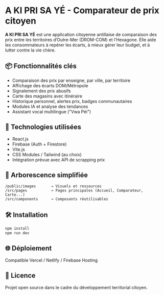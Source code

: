 # A KI PRI SA YÉ - Comparateur de prix citoyen

**A KI PRI SA YÉ** est une application citoyenne antillaise de comparaison des prix entre les territoires d’Outre-Mer (DROM-COM) et l’Hexagone. Elle aide les consommateurs à repérer les écarts, à mieux gérer leur budget, et à lutter contre la vie chère.

## 📦 Fonctionnalités clés
- Comparaison des prix par enseigne, par ville, par territoire
- Affichage des écarts DOM/Métropole
- Signalement des prix abusifs
- Carte des magasins avec itinéraire
- Historique personnel, alertes prix, badges communautaires
- Modules IA et analyse des tendances
- Assistant vocal multilingue ("Vwa Péi")

## 🚀 Technologies utilisées
- React.js
- Firebase (Auth + Firestore)
- Vite.js
- CSS Modules / Tailwind (au choix)
- Intégration prévue avec API de scrapping prix

## 📂 Arborescence simplifiée
```
/public/images       → Visuels et ressources
/src/pages           → Pages principales (Accueil, Comparateur, Carte...)
/src/components      → Composants réutilisables
```

## 🛠️ Installation
```bash
npm install
npm run dev
```

## 🌐 Déploiement
Compatible Vercel / Netlify / Firebase Hosting

## 📜 Licence
Projet open source dans le cadre du développement territorial citoyen.
